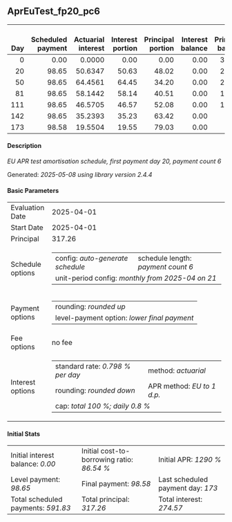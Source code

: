 <h2>AprEuTest_fp20_pc6</h2>
<table>
    <thead style="vertical-align: bottom;">
        <th style="text-align: right;">Day</th>
        <th style="text-align: right;">Scheduled payment</th>
        <th style="text-align: right;">Actuarial interest</th>
        <th style="text-align: right;">Interest portion</th>
        <th style="text-align: right;">Principal portion</th>
        <th style="text-align: right;">Interest balance</th>
        <th style="text-align: right;">Principal balance</th>
        <th style="text-align: right;">Total actuarial interest</th>
        <th style="text-align: right;">Total interest</th>
        <th style="text-align: right;">Total principal</th>
    </thead>
    <tr style="text-align: right;">
        <td class="ci00">0</td>
        <td class="ci01" style="white-space: nowrap;">0.00</td>
        <td class="ci02">0.0000</td>
        <td class="ci03">0.00</td>
        <td class="ci04">0.00</td>
        <td class="ci05">0.00</td>
        <td class="ci06">317.26</td>
        <td class="ci07">0.0000</td>
        <td class="ci08">0.00</td>
        <td class="ci09">0.00</td>
    </tr>
    <tr style="text-align: right;">
        <td class="ci00">20</td>
        <td class="ci01" style="white-space: nowrap;">98.65</td>
        <td class="ci02">50.6347</td>
        <td class="ci03">50.63</td>
        <td class="ci04">48.02</td>
        <td class="ci05">0.00</td>
        <td class="ci06">269.24</td>
        <td class="ci07">50.6347</td>
        <td class="ci08">50.63</td>
        <td class="ci09">48.02</td>
    </tr>
    <tr style="text-align: right;">
        <td class="ci00">50</td>
        <td class="ci01" style="white-space: nowrap;">98.65</td>
        <td class="ci02">64.4561</td>
        <td class="ci03">64.45</td>
        <td class="ci04">34.20</td>
        <td class="ci05">0.00</td>
        <td class="ci06">235.04</td>
        <td class="ci07">115.0908</td>
        <td class="ci08">115.08</td>
        <td class="ci09">82.22</td>
    </tr>
    <tr style="text-align: right;">
        <td class="ci00">81</td>
        <td class="ci01" style="white-space: nowrap;">98.65</td>
        <td class="ci02">58.1442</td>
        <td class="ci03">58.14</td>
        <td class="ci04">40.51</td>
        <td class="ci05">0.00</td>
        <td class="ci06">194.53</td>
        <td class="ci07">173.2349</td>
        <td class="ci08">173.22</td>
        <td class="ci09">122.73</td>
    </tr>
    <tr style="text-align: right;">
        <td class="ci00">111</td>
        <td class="ci01" style="white-space: nowrap;">98.65</td>
        <td class="ci02">46.5705</td>
        <td class="ci03">46.57</td>
        <td class="ci04">52.08</td>
        <td class="ci05">0.00</td>
        <td class="ci06">142.45</td>
        <td class="ci07">219.8054</td>
        <td class="ci08">219.79</td>
        <td class="ci09">174.81</td>
    </tr>
    <tr style="text-align: right;">
        <td class="ci00">142</td>
        <td class="ci01" style="white-space: nowrap;">98.65</td>
        <td class="ci02">35.2393</td>
        <td class="ci03">35.23</td>
        <td class="ci04">63.42</td>
        <td class="ci05">0.00</td>
        <td class="ci06">79.03</td>
        <td class="ci07">255.0447</td>
        <td class="ci08">255.02</td>
        <td class="ci09">238.23</td>
    </tr>
    <tr style="text-align: right;">
        <td class="ci00">173</td>
        <td class="ci01" style="white-space: nowrap;">98.58</td>
        <td class="ci02">19.5504</td>
        <td class="ci03">19.55</td>
        <td class="ci04">79.03</td>
        <td class="ci05">0.00</td>
        <td class="ci06">0.00</td>
        <td class="ci07">274.5952</td>
        <td class="ci08">274.57</td>
        <td class="ci09">317.26</td>
    </tr>
</table>
<h4>Description</h4>
<p><i>EU APR test amortisation schedule, first payment day 20, payment count 6</i></p>
<p>Generated: <i>2025-05-08 using library version 2.4.4</i></p>
<h4>Basic Parameters</h4>
<table>
    <tr>
        <td>Evaluation Date</td>
        <td>2025-04-01</td>
    </tr>
    <tr>
        <td>Start Date</td>
        <td>2025-04-01</td>
    </tr>
    <tr>
        <td>Principal</td>
        <td>317.26</td>
    </tr>
    <tr>
        <td>Schedule options</td>
        <td>
            <table>
                <tr>
                    <td>config: <i>auto-generate schedule</i></td>
                    <td>schedule length: <i><i>payment count</i> 6</i></td>
                </tr>
                <tr>
                    <td colspan="2" style="white-space: nowrap;">unit-period config: <i>monthly from 2025-04 on 21</i></td>
                </tr>
            </table>
        </td>
    </tr>
    <tr>
        <td>Payment options</td>
        <td>
            <table>
                <tr>
                    <td>rounding: <i>rounded up</i></td>
                </tr>
                <tr>
                    <td>level-payment option: <i>lower&nbsp;final&nbsp;payment</i></td>
                </tr>
            </table>
        </td>
    </tr>
    <tr>
        <td>Fee options</td>
        <td>no fee
        </td>
    </tr>
    <tr>
        <td>Interest options</td>
        <td>
            <table>
                <tr>
                    <td>standard rate: <i>0.798 % per day</i></td>
                    <td>method: <i>actuarial</i></td>
                </tr>
                <tr>
                    <td>rounding: <i>rounded down</i></td>
                    <td>APR method: <i>EU to 1 d.p.</i></td>
                </tr>
                <tr>
                    <td colspan="2">cap: <i>total 100 %; daily 0.8 %</td>
                </tr>
            </table>
        </td>
    </tr>
</table>
<h4>Initial Stats</h4>
<table>
    <tr>
        <td>Initial interest balance: <i>0.00</i></td>
        <td>Initial cost-to-borrowing ratio: <i>86.54 %</i></td>
        <td>Initial APR: <i>1290 %</i></td>
    </tr>
    <tr>
        <td>Level payment: <i>98.65</i></td>
        <td>Final payment: <i>98.58</i></td>
        <td>Last scheduled payment day: <i>173</i></td>
    </tr>
    <tr>
        <td>Total scheduled payments: <i>591.83</i></td>
        <td>Total principal: <i>317.26</i></td>
        <td>Total interest: <i>274.57</i></td>
    </tr>
</table>